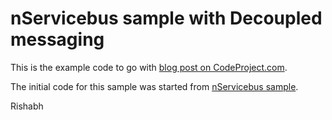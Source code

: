 nServicebus sample with Decoupled messaging
===========================================

This is the example code to go with [blog post on CodeProject.com](http://www.codeproject.com/Articles/1082294/CQRS-with-Decoupled-Messaging-Part-II).

The initial code for this sample was started from [nServicebus sample](http://docs.particular.net/samples/step-by-step/).

Rishabh
